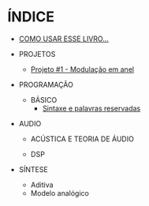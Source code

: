 # ÍNDICE

* [COMO USAR ESSE LIVRO...](README.md)

* PROJETOS
  * [Projeto #1 - Modulação em anel](proj_modelo.md)
 
* PROGRAMAÇÃO
  * BÁSICO
     <!-- * [Algoritmo e lógica de implementação](prog_algoLogica.md) -->
     <!-- * [Variáveis e data types](prog_variaveis.md) -->
     <!-- * [Recursividade e iteração](prog_recursividade.md) -->
     <!-- * [Argumentos / métodos / mensagens](prog_argMetMnsg.md) -->
     <!-- * [Operadores](prog_operadores.md) -->
     * [Sintaxe e palavras reservadas](prog_palavrasReservadas_argumentos.md)

* AUDIO
  * ACÚSTICA E TEORIA DE ÁUDIO
    <!-- * [Periodicidade](audio_periodicidade.md) -->
    <!-- * [Estágios de ganho](audio_estagiosGanho.md) -->
    <!-- * [Representações de amplitude](audio_represAmp.md) -->
    <!-- * [Interferências construtiva e destrutiva](audio_interConsDest.md) -->
    <!-- * [Batimentos](audio_batimentos.md) -->
    <!-- * [Conversão e representação de sinal](audio_conversao.md) -->
    <!-- * [Série harmônica / forma de onda / corpo vibrante](audio_relacaoFormaOndaSerHarm.md) -->
 
  * DSP
    <!-- * [DC Offset e multiplicação](audio_dcOffMul.md) -->
    <!-- * Filtragem -->
    <!--   * EQ -->
    <!--     * [Paramétrico](audio_filtragem_eq_parametrico.md) -->
    <!-- * Atraso de sinal -->
    <!--   * [Delay](audio_delay.md) -->
    <!-- * Processamentos de dinâmica -->
    <!--   * [Normalização](audio_normalizacao.md) -->
    <!--     * Compressores -->
    <!--       * [Downward / upward](audio_comp_downUp.md) -->
    <!--  * [Sampling](audio_sampling.md) -->
    <!--  * [Formas de onda](audio_formasOnda.md) -->
    <!--  * Modulações -->
    <!--    * [AM / RM](audio_mod_amRM.md) -->
    <!--    * [PWM](audio_mod_pwm.md) -->
    <!--    * [LFO / audio rate (controle vs. sinal)](audio_mod_lfoAudioRate.md) -->

 * SÍNTESE
   * Aditiva
   <!--   * [Espectro fixo](audio_aditiva_espcFixo.md) -->
   <!-- * [Tabela de onda](audio_tabOnda.md) -->
   * Modelo analógico
     <!-- * [Múltiplos osciladores / detuning](audio_modAnal_multiOsc.md) -->

